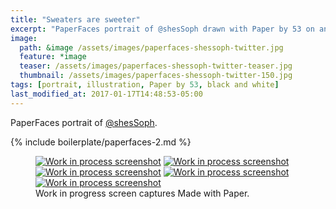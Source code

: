 ```yaml
---
title: "Sweaters are sweeter"
excerpt: "PaperFaces portrait of @shesSoph drawn with Paper by 53 on an iPad."
image: 
  path: &image /assets/images/paperfaces-shessoph-twitter.jpg 
  feature: *image
  teaser: /assets/images/paperfaces-shessoph-twitter-teaser.jpg
  thumbnail: /assets/images/paperfaces-shessoph-twitter-150.jpg
tags: [portrait, illustration, Paper by 53, black and white]
last_modified_at: 2017-01-17T14:48:53-05:00
---
```


PaperFaces portrait of [@shesSoph](http://twitter.com/shesSoph).

{% include boilerplate/paperfaces-2.md %}

<figure class="third">
	<a href="/assets/images/paperfaces-shessoph-process-1-lg.jpg"><img src="/assets/images/paperfaces-shessoph-process-1-600.jpg" alt="Work in process screenshot"></a>
	<a href="/assets/images/paperfaces-shessoph-process-2-lg.jpg"><img src="/assets/images/paperfaces-shessoph-process-2-600.jpg" alt="Work in process screenshot"></a>
	<a href="/assets/images/paperfaces-shessoph-process-3-lg.jpg"><img src="/assets/images/paperfaces-shessoph-process-3-600.jpg" alt="Work in process screenshot"></a>
	<a href="/assets/images/paperfaces-shessoph-process-4-lg.jpg"><img src="/assets/images/paperfaces-shessoph-process-4-600.jpg" alt="Work in process screenshot"></a>
	<a href="/assets/images/paperfaces-shessoph-process-5-lg.jpg"><img src="/assets/images/paperfaces-shessoph-process-5-600.jpg" alt="Work in process screenshot"></a>
	<figcaption>Work in progress screen captures Made with Paper.</figcaption>
</figure>

